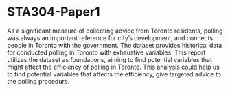 # STA304-Paper1
As a significant measure of collecting advice from Toronto residents, polling was always an important reference for city’s development, and connects people in Toronto with the government. The dataset provides historical data for conducted polling in Toronto with exhaustive variables. This report utilizes the dataset as foundations, aiming to find potential variables that might affect the efficiency of polling in Toronto. This analysis could help us to find potential variables that affects the efficiency, give targeted advice to the polling procedure.
